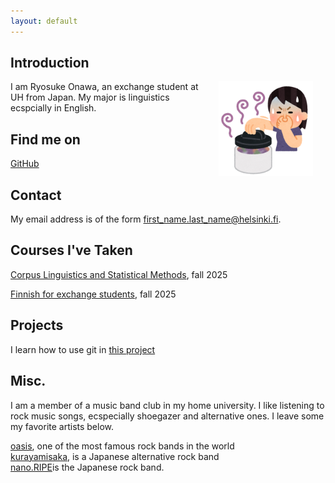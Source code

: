```yaml
---
layout: default
---
```


## Introduction

<img src="assets/images/kotowaza_kusaimononi_futa_woman.png" alt="Photo" hspace="20" width="30%" align="right"/> I am Ryosuke Onawa, an exchange student at UH from Japan. My major is linguistics ecspcially in English.

## Find me on

[GitHub](https://github.com/Ry0sukeHe1sink1)

## Contact

My email address is of the form first_name.last_name@helsinki.fi. 

## Courses I've Taken

[Corpus Linguistics and Statistical Methods](https://studies.helsinki.fi/courses/course-implementation/otm-41169e75-4f53-4506-9df8-6e6db2a8d095/KIK-404), fall 2025

[Finnish for exchange students](https://studies.helsinki.fi/courses/course-implementation/hy-opt-cur-2526-278aed14-00af-4218-a20f-884765eaaf2f/SUO-114), fall 2025

## Projects

I learn how to use git in [this project](https://github.com/Ry0sukeHe1sink1/cmdline-course)
## Misc. 
I am a member of a music band club in my home university. I like listening to rock music songs, ecspecially shoegazer and alternative ones. I leave some my favorite artists below.

 [oasis](https://www.youtube.com/channel/UCUDVBtnOQi4c7E8jebpjc9Q), one of the most famous rock bands in the world  
 [kurayamisaka](https://www.youtube.com/@kurayamisaka_official), is a Japanese alternative rock band  
 [nano.RIPE](https://www.youtube.com/@nanoripe)is the Japanese rock band.   
